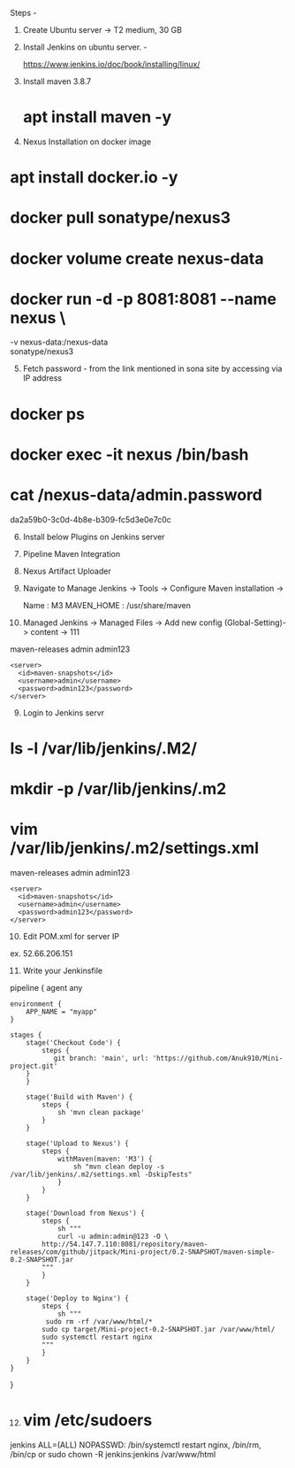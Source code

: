 Steps -

1. Create Ubuntu server -> T2 medium, 30 GB

2. Install Jenkins on ubuntu server. -

   https://www.jenkins.io/doc/book/installing/linux/

3. Install maven 3.8.7

   # apt install maven -y

4. Nexus Installation on docker image
   
  # apt install docker.io -y

  # docker pull sonatype/nexus3

  # docker volume create nexus-data

  # docker run -d -p 8081:8081 --name nexus \
  -v nexus-data:/nexus-data \
  sonatype/nexus3

5. Fetch password - from the link mentioned in sona site by accessing via IP address

# docker ps

# docker exec -it nexus /bin/bash

# cat /nexus-data/admin.password

da2a59b0-3c0d-4b8e-b309-fc5d3e0e7c0c


6. Install below Plugins on Jenkins server

1. Pipeline Maven Integration

2. Nexus Artifact Uploader


7. Navigate to Manage Jenkins -> Tools -> Configure Maven installation ->

   Name : M3
   MAVEN_HOME : /usr/share/maven

8.  Managed Jenkins -> Managed Files -> Add new config (Global-Setting)-> content -> 111
    

<servers>
    <server>
      <id>maven-releases</id>
      <username>admin</username>
      <password>admin123</password>
    </server>

    <server>
      <id>maven-snapshots</id>
      <username>admin</username>
      <password>admin123</password>
    </server>
  </servers>
</settings> 
  

9. Login to Jenkins servr


# ls -l /var/lib/jenkins/.M2/
# mkdir -p /var/lib/jenkins/.m2
# vim /var/lib/jenkins/.m2/settings.xml

<settings xmlns="http://maven.apache.org/SETTINGS/1.0.0"
          xmlns:xsi="http://www.w3.org/2001/XMLSchema-instance"
          xsi:schemaLocation="http://maven.apache.org/SETTINGS/1.0.0
                              https://maven.apache.org/xsd/settings-1.0.0.xsd">

<servers>
    <server>
      <id>maven-releases</id>
      <username>admin</username>
      <password>admin123</password>
    </server>

    <server>
      <id>maven-snapshots</id>
      <username>admin</username>
      <password>admin123</password>
    </server>
  </servers>
</settings>


10. Edit POM.xml for server IP

 ex. 52.66.206.151


11. Write your Jenkinsfile

pipeline {
    agent any

    environment {
        APP_NAME = "myapp"
    }

    stages {
        stage('Checkout Code') {
            steps {
               git branch: 'main', url: 'https://github.com/Anuk910/Mini-project.git'
        }
        }

        stage('Build with Maven') {
            steps {
                sh 'mvn clean package'
            }
        }

        stage('Upload to Nexus') {
            steps {
                withMaven(maven: 'M3') {
                    sh "mvn clean deploy -s /var/lib/jenkins/.m2/settings.xml -DskipTests"
                }
            }
        }

        stage('Download from Nexus') {
            steps {
                sh """
                curl -u admin:admin@123 -O \
            http://54.147.7.110:8081/repository/maven-releases/com/github/jitpack/Mini-project/0.2-SNAPSHOT/maven-simple-0.2-SNAPSHOT.jar
            """
            }
        }

        stage('Deploy to Nginx') {
            steps {
                sh """
             sudo rm -rf /var/www/html/*
            sudo cp target/Mini-project-0.2-SNAPSHOT.jar /var/www/html/
            sudo systemctl restart nginx
            """
            }
        }
    }
}




12. # vim /etc/sudoers




jenkins ALL=(ALL) NOPASSWD: /bin/systemctl restart nginx, /bin/rm, /bin/cp
or
sudo chown -R jenkins:jenkins /var/www/html
